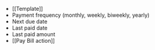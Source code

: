 - [[Template]]
- Payment frequency (monthly, weekly, biweekly, yearly)
- Next due date 
- Last paid date
- Last paid amount 
- [[Pay Bill action]]